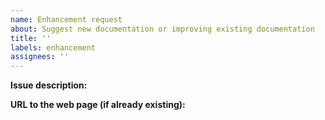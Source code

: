 ```yaml
---
name: Enhancement request
about: Suggest new documentation or improving existing documentation
title: ''
labels: enhancement
assignees: ''
---
```


**Issue description:**

**URL to the web page (if already existing):**
